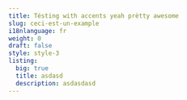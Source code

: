 ```yaml
---
title: Tésting with accents yeah prètty awesome
slug: ceci-est-un-example
i18nlanguage: fr
weight: 0
draft: false
style: style-3
listing:
  big: true
  title: asdasd
  description: asdasdasd
---
```


